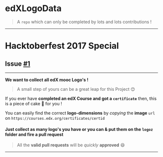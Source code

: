 # edXLogoData

> A `repo` which can only be completed by lots and lots contributions !

---
# Hacktoberfest 2017 Special 
## Issue [#1](https://github.com/0x48piraj/edXLogoData/issues/1)
---
**We want to collect all edX mooc Logo's !**

> A small step of yours can be a great leap for this Project :blush: 

If you ever have **completed an edX Course and got a `certificate`** then, this is a piece of cake :cake:  for you !

You can easily find the correct **logo-dimensions** by _copying_ the **image** `url` on `https://courses.edx.org/certificates/certid`

#### Just collect as many logo's you have or you can & put them on the `logoz` folder and fire a **pull request**

> All the **valid pull requests** will be _quickly_ **approved**  :smile: 

---



